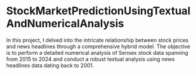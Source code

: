 # StockMarketPredictionUsingTextualAndNumericalAnalysis
In this project, I delved into the intricate relationship between stock prices and news headlines through a comprehensive hybrid model. The objective is to perform a detailed numerical analysis of Sensex stock data spanning from 2015 to 2024 and conduct a robust textual analysis using news headlines data dating back to 2001.
